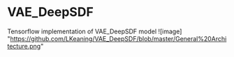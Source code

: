 # VAE_DeepSDF
Tensorflow implementation of VAE_DeepSDF model
![image] "https://github.com/LKeaning/VAE_DeepSDF/blob/master/General%20Architecture.png"
